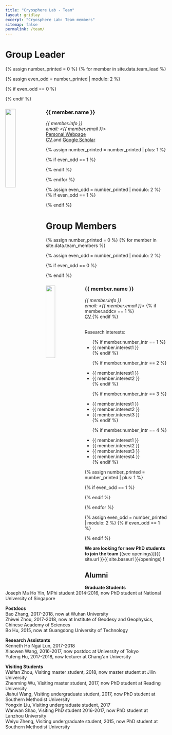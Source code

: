 ```yaml
---
title: "Cryosphere Lab - Team"
layout: gridlay
excerpt: "Cryosphere Lab: Team members"
sitemap: false
permalink: /team/
---
```


# Group Leader

{% assign number_printed = 0 %}
{% for member in site.data.team_lead %}

{% assign even_odd = number_printed | modulo: 2 %}

{% if even_odd == 0 %}
<div class="row">
{% endif %}

<div class="col-sm-6 clearfix">
  <img src="{{ site.url }}{{ site.baseurl }}/images/people/{{ member.photo }}" class="img-responsive" width="25%" style="float: left" />
  <h3>{{ member.name }}</h3>
  <i>{{ member.info }}<br>email: <{{ member.email }}></i> 
  <br>
  <a href="http://www.cuhk.edu.hk/sci/essc/people/liu.html"> Personal Webpage </a>
  <br>
  <a href="{{ site.url }}{{ site.baseurl }}/assets/{{ member.cv }}"> CV </a> and  <a href="https://scholar.google.com.hk/citations?user=5VBaQTIAAAAJ&hl=en"> Google Scholar </a>
</div>

{% assign number_printed = number_printed | plus: 1 %}

{% if even_odd == 1 %}
</div>
{% endif %}

{% endfor %}

{% assign even_odd = number_printed | modulo: 2 %}
{% if even_odd == 1 %}
</div>
{% endif %}


# Group Members

{% assign number_printed = 0 %}
{% for member in site.data.team_members %}

{% assign even_odd = number_printed | modulo: 2 %}

{% if even_odd == 0 %}
<div class="row">
{% endif %}

<div class="col-sm-6 clearfix">
  <img src="{{ site.url }}{{ site.baseurl }}/images/people/{{ member.photo }}" class="img-responsive" width="24%" style="float: left" />
  <h3>{{ member.name }}</h3>
  <i>{{ member.info }}<br>email: <{{ member.email }}></i> {% if member.addcv == 1 %} <br><a href="{{ site.url }}{{ site.baseurl }}/assets/{{ member.cv }}"> CV </a> {% endif %}
  <br>
  <br>
  <p class="mb-0"> Research interests:</p>
  <ul style="overflow: hidden" padding-left="0em" margin-top="-10px">
  {% if member.number_intr == 1 %}
  <li> {{ member.interest1 }} </li>
  {% endif %}

  {% if member.number_intr == 2 %}
  <li> {{ member.interest1 }} </li>
  <li> {{ member.interest2 }} </li>
  {% endif %}

  {% if member.number_intr == 3 %}
  <li> {{ member.interest1 }} </li>
  <li> {{ member.interest2 }} </li>
  <li> {{ member.interest3 }} </li>
  {% endif %}

  {% if member.number_intr == 4 %}
  <li> {{ member.interest1 }} </li>
  <li> {{ member.interest2 }} </li>
  <li> {{ member.interest3 }} </li>
  <li> {{ member.interest4 }} </li>
  {% endif %}
  </ul>
</div>

{% assign number_printed = number_printed | plus: 1 %}

{% if even_odd == 1 %}
</div>
{% endif %}

{% endfor %}

{% assign even_odd = number_printed | modulo: 2 %}
{% if even_odd == 1 %}
</div>
{% endif %}


 **We are  looking for new PhD students to join the team** [(see openings)]({{ site.url }}{{ site.baseurl }}/openings) **!**

## Alumni
**Graduate Students**<br />
Joseph Ma Ho Yin, MPhi student 2014-2016, now PhD student at National University of Singapore <br />

**Postdocs**<br />
Bao Zhang, 2017-2018, now at Wuhan University <br />
Zhiwei Zhou, 2017-2018, now at Institute of Geodesy and Geophysics, Chinese Academy of Sciences <br />
Bo Hu, 2015, now at Guangdong University of Technology <br />

**Research Assistants**<br />
Kenneth Ho Ngai Lun, 2017-2018 <br />
Xiaowen Wang, 2016-2017, now postdoc at University of Tokyo <br />
Yufeng Hu, 2017-2018, now lecturer at Chang'an University <br />

**Visiting Students**<br />
Weifan Zhou, Visiting master student, 2018, now master student at Jilin University <br />
Zhenming Wu, Visiting master student, 2017, now PhD student at Reading University <br />
Jiahui Wang, Visiting undergraduate student, 2017, now PhD student at Southern Methodist University <br />
Yongxin Liu, Visiting undergraduate student, 2017 <br />
Wanwan Shao, Visiting PhD student 2016-2017, now PhD student at Lanzhou University <br />
Weiyu Zheng, Visiting undergraduate student, 2015, now PhD student at Southern Methodist University <br />
